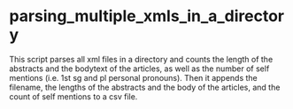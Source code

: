 # parsing_multiple_xmls_in_a_directory

This script parses all xml files in a directory and counts
the length of the abstracts and the bodytext of the articles, 
as well as the number of self mentions (i.e. 1st sg and pl personal pronouns). 
Then it appends the filename, the lengths of the abstracts and the body of the articles, 
and the count of self mentions to a csv file.
